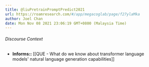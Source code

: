 ```yaml
---
title: @liuPretrainPromptPredict2021
url: https://roamresearch.com/#/app/megacoglab/page/f27ylaMka
author: Joel Chan
date: Mon Nov 08 2021 23:06:19 GMT+0800 (Malaysia Time)
---
```




###### Discourse Context

- **Informs::** [[QUE - What do we know about transformer language models' natural language generation capabilities]]
